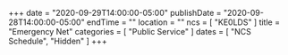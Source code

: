+++
date = "2020-09-29T14:00:00-05:00"
publishDate = "2020-09-28T14:00:00-05:00"
endTime = ""
location = ""
ncs = [ "KE0LDS" ]
title = "Emergency Net"
categories = [ "Public Service" ]
dates = [ "NCS Schedule", "Hidden" ]
+++
